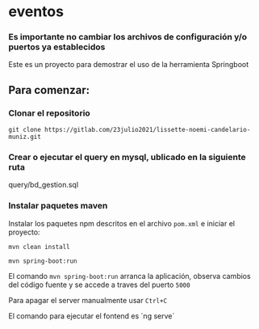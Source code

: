 # eventos

### Es importante no cambiar los archivos de configuración y/o puertos ya establecidos

Este es un proyecto para demostrar el uso de la herramienta Springboot

## Para comenzar:

### Clonar el repositorio

```shell
git clone https://gitlab.com/23julio2021/lissette-noemi-candelario-muniz.git
```
### Crear o ejecutar el query en mysql, ublicado en la siguiente ruta
   query/bd_gestion.sql

### Instalar paquetes maven

Instalar los paquetes npm descritos en el archivo `pom.xml` e iniciar el proyecto:

```shell
mvn clean install

mvn spring-boot:run
```

El comando `mvn spring-boot:run` arranca la aplicación, observa cambios del código fuente y se accede a traves del puerto `5000`

Para apagar el server manualmente usar `Ctrl+C`

El comando para ejecutar el fontend es ´ng serve´
